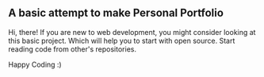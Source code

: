 ## A basic attempt to make Personal Portfolio

Hi, there!
If you are new to web development, you might consider looking at this basic project. Which will help you to start with open source. 
Start reading code from other's repositories. 

Happy Coding :)
